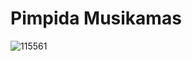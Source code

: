 # Pimpida Musikamas
![115561](https://user-images.githubusercontent.com/54584158/73060056-9a855780-3ec9-11ea-8aba-74550de50489.jpg)

